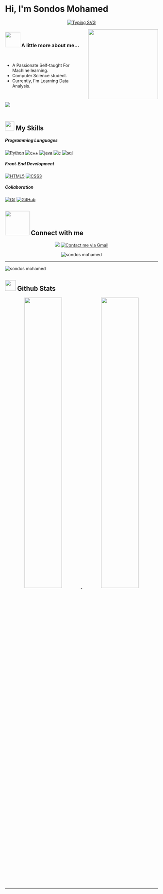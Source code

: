<h1>Hi, I'm Sondos Mohamed</h1>

<p align="center">
<a href="https://git.io/typing-svg"><img src="https://readme-typing-svg.demolab.com?font=Fira+Code&pause=1000&center=true&width=435&lines=Welcome+To+My+GitHub+Profile" alt="Typing SVG" /></a>
</p>

<img align='right' src="https://media.giphy.com/media/ieyl9zmCjO4b4t6qoY/giphy.gif" width="230">




### <img src="https://media.giphy.com/media/VgCDAzcKvsR6OM0uWg/giphy.gif" width="50"> A little more about me...  


<br>

- A Passionate Self-taught For Machine learning.
- Computer Science student.
- Currently, I'm Learning Data Analysis.

<br>

<img src="https://user-images.githubusercontent.com/73097560/115834477-dbab4500-a447-11eb-908a-139a6edaec5c.gif"><br><br>

<h2><img src = "https://media2.giphy.com/media/QssGEmpkyEOhBCb7e1/giphy.gif?cid=ecf05e47a0n3gi1bfqntqmob8g9aid1oyj2wr3ds3mg700bl&rid=giphy.gif" width ="30"> My Skills</f2> 


#####  Programming Languages
<a href="#"><img alt="Python" src="https://img.shields.io/badge/Python-FFD43B?style=for-the-badge&logo=python&logoColor=blue"></a>
<a href="#"><img alt="c++" src="https://img.shields.io/badge/C++-FFD43B?style=for-the-badge&logo=c++&logoColor=blue"></a>
<a href="#"><img alt="java" src="https://img.shields.io/badge/Java-FFD43B?style=for-the-badge&logo=java&logoColor=blue"></a>
<a href="#"><img alt="c" src="https://img.shields.io/badge/C-FFD43B?style=for-the-badge&logo=c&logoColor=blue"></a>
<a href="#"><img alt="sql" src="https://img.shields.io/badge/SQL-FFD43B?style=for-the-badge&logo=sql&logoColor=blue"></a>






#####  Front-End Development
<a href="#"><img src="https://img.shields.io/badge/HTML5-E34F26?style=for-the-badge&logo=html5&logoColor=white" alt="HTML5"></a>
<a href="#"><img src="https://img.shields.io/badge/CSS3-1572B6?style=for-the-badge&logo=css3&logoColor=white" alt="CSS3"></a>




#####  Collaboration
<a href="#"><img alt="Git" src="https://img.shields.io/badge/GIT-E44C30?style=for-the-badge&logo=git&logoColor=white"></a>
<a href="#"><img alt="GitHub" src="https://img.shields.io/badge/GitHub-100000?style=for-the-badge&logo=github&logoColor=white"></a>


<h2> <img src='https://raw.githubusercontent.com/ShahriarShafin/ShahriarShafin/main/Assets/handshake.gif' width="80"> Connect with me </h2>

<p align="center">
<a href="https://www.linkedin.com/in/sondos-mohamed-4b615222b/" target='_blank'><img src="https://img.shields.io/badge/linkedin-0077B5.svg?style=for-the-badge&logo=linkedin&logoColor=ffffff"/></a> 
<a href="sondosmabdelnaser@gmail.com"><img src="https://img.shields.io/badge/Gmail-D14836?style=for-the-badge&logo=gmail&logoColor=white" alt="Contact me via Gmail"/></a>

<p align="center">
<p align="center"> <img src="https://komarev.com/ghpvc/?username=sondos mohamed&label=Profile%20views&color=0e75b6&style=flat" alt="sondos mohamed" /> </p>
<hr>
 <img align="center" src="https://github-readme-stats.vercel.app/api/top-langs?username=sondos mohamed&show_icons=true&theme=gruvbox&locale=en&layout=compact" alt="sondos mohamed" />   
<h2><img src = "https://media.giphy.com/media/iY8CRBdQXODJSCERIr/giphy.gif" width ="35"> Github Stats </h2>

<p align="center">

</p>

<p align="center">      
<a href="https://github.com/sondosmohamed8988">
<img width="49.5%" src="https://github-readme-stats.vercel.app/api?username=sondosmohamed&show_icons=true&theme=gruvbox&hide_border=true" />
<img width="49.5%" src="https://github-readme-streak-stats.herokuapp.com/?user=sondos mohamed&theme=gruvbox&hide_border=true" />
</a>
</p>


<hr>






